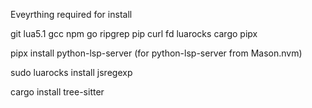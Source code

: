 Eveyrthing required for install

git lua5.1 gcc npm go ripgrep pip curl fd luarocks cargo pipx

pipx install python-lsp-server (for python-lsp-server from Mason.nvm)

sudo luarocks install jsregexp

cargo install tree-sitter
